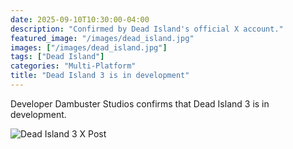 ```yaml
---
date: 2025-09-10T10:30:00-04:00
description: "Confirmed by Dead Island's official X account."
featured_image: "/images/dead_island.jpg"
images: ["/images/dead_island.jpg"]
tags: ["Dead Island"]
categories: "Multi-Platform"
title: "Dead Island 3 is in development"
---
```

Developer Dambuster Studios confirms that Dead Island 3 is in development.

![Dead Island 3 X Post](/images/dead_island3_dev.jpg)
